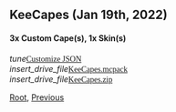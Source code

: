 ## KeeCapes (Jan 19th, 2022)
#### 3x Custom Cape(s), 1x Skin(s)

<div class="filedownload"><i class="material-icons">tune</i><a href="./custom" style="font-family: Mojangles">Customize JSON</a></div><div class="filedownload"><i class="material-icons">insert_drive_file</i><a href="./upload/KeeCapes.mcpack" style="font-family: Mojangles">KeeCapes.mcpack</a></div><div class="filedownload"><i class="material-icons">insert_drive_file</i><a href="./upload/KeeCapes.zip" style="font-family: Mojangles">KeeCapes.zip</a></div>

[Root](/), [Previous](../)
<head><style>blockquote>h5 { line-height:0!important } </style></head>

